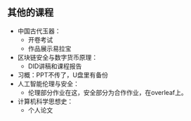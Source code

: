 ## 其他的课程
* 中国古代玉器：
  * 开卷考试
  * 作品展示易拉宝
* 区块链安全与数字货币原理：
  * DID讲稿和课程报告
* 习概：PPT不传了，U盘里有备份
* 人工智能伦理与安全：
  * 伦理部分作业在这，安全部分为合作作业，在overleaf上。
* 计算机科学思想史：
  * 个人论文
